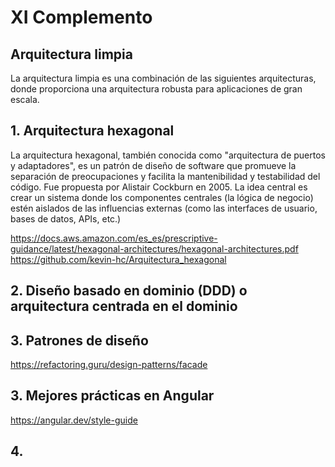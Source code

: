 # XI Complemento

## Arquitectura limpia
La arquitectura limpia  es una combinación de las siguientes arquitecturas, donde proporciona una arquitectura robusta para aplicaciones de gran escala.

## 1. Arquitectura hexagonal
La arquitectura hexagonal, también conocida como "arquitectura de puertos y adaptadores",  es un patrón de diseño de software que promueve la separación de preocupaciones y facilita la mantenibilidad y testabilidad del código.  Fue propuesta por Alistair Cockburn en 2005. La idea central es crear un sistema donde los componentes centrales (la lógica de negocio) estén aislados de las influencias externas (como las interfaces de usuario, bases de datos, APIs, etc.)

https://docs.aws.amazon.com/es_es/prescriptive-guidance/latest/hexagonal-architectures/hexagonal-architectures.pdf
https://github.com/kevin-hc/Arquitectura_hexagonal
## 2. Diseño basado en dominio (DDD) o arquitectura centrada en el dominio

## 3. Patrones de diseño

https://refactoring.guru/design-patterns/facade

## 3. Mejores prácticas en Angular

https://angular.dev/style-guide

## 4. 

<!--stackedit_data:
eyJoaXN0b3J5IjpbMTY5NDcxNTY0OCwtODY1MjIzNTU3LC05OT
QwNTE1NTAsMzQyMzk2MDE1LDEwMDcwNDI3NjddfQ==
-->